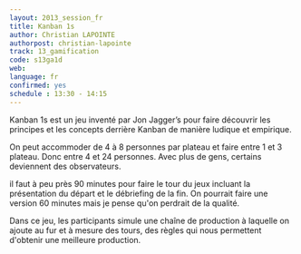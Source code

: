```yaml
---
layout: 2013_session_fr
title: Kanban 1s
author: Christian LAPOINTE
authorpost: christian-lapointe
track: 13_gamification
code: s13ga1d
web: 
language: fr
confirmed: yes
schedule : 13:30 - 14:15
---
```


Kanban 1s est un jeu inventé par Jon Jagger’s pour faire découvrir les principes et les concepts derrière Kanban de manière ludique et empirique.

On peut accommoder de 4 à 8 personnes par plateau et faire entre 1 et 3 plateau. Donc entre 4 et 24 personnes. Avec plus de gens, certains deviennent des observateurs.

il faut à peu près 90 minutes pour faire le tour du jeux incluant la présentation du départ et le débriefing de la fin. On pourrait faire une version 60 minutes mais je pense qu'on perdrait de la qualité.

Dans ce jeu, les participants simule une chaîne de production à laquelle on ajoute au fur et à mesure des tours, des règles qui nous permettent d'obtenir une meilleure production.
